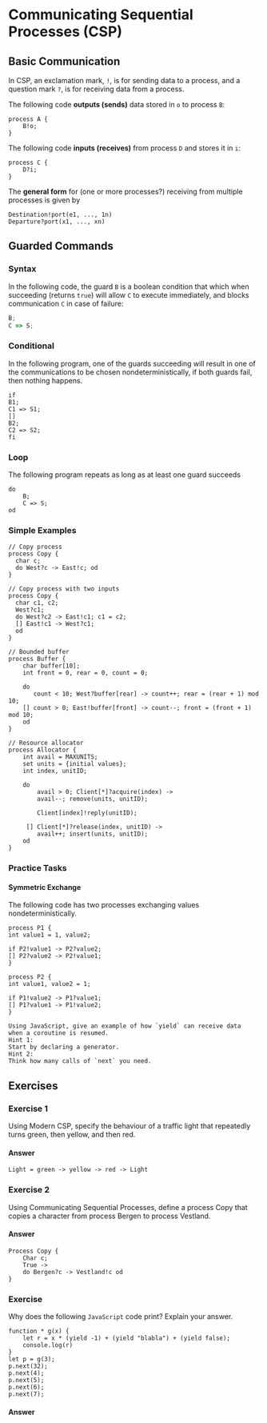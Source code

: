 # Communicating Sequential Processes (CSP)

## Basic Communication

In CSP, an exclamation mark, `!`, is for sending data to a process, and a question mark `?`, is for receiving data from
a process.

The following code **outputs (sends)** data stored in `o` to process `B`:

```
process A { 
    B!o; 
}
```

The following code **inputs (receives)** from process `D` and stores it in `i`:

```
process C { 
    D?i; 
}
```

The **general form** for (one or more processes?) receiving from multiple processes is given by

```
Destination!port(e1, ..., 1n)
Departure?port(x1, ..., xn)
```

## Guarded Commands

### Syntax

In the following code, the guard `B` is a boolean condition that which when succeeding (returns `true`) will allow `C`
to execute immediately, and blocks communication `C` in case of failure:

```js 
B;
C => S;
````

### Conditional

In the following program, one of the guards succeeding will result in one of the communications to be chosen
nondeterministically, if both guards fail, then nothing happens.

```
if
B1;
C1 => S1;
[]
B2;
C2 => S2;
fi
```

### Loop

The following program repeats as long as at least one guard succeeds

```
do 
    B;
    C => S;
od
```

### Simple Examples

```
// Copy process
process Copy {
  char c;
  do West?c -> East!c; od
}
```

```
// Copy process with two inputs 
process Copy {
  char c1, c2;
  West?c1;
  do West?c2 -> East!c1; c1 = c2;
  [] East!c1 -> West?c1;
  od
}
```

```
// Bounded buffer
process Buffer {
    char buffer[10];
    int front = 0, rear = 0, count = 0;

    do 
       count < 10; West?buffer[rear] -> count++; rear = (rear + 1) mod 10;
    [] count > 0; East!buffer[front] -> count--; front = (front + 1) mod 10;
    od
}
```

```
// Resource allocator
process Allocator {
    int avail = MAXUNITS;
    set units = {initial values};
    int index, unitID;

    do 
        avail > 0; Client[*]?acquire(index) -> 
        avail--; remove(units, unitID);
        
        Client[index]!reply(unitID);
        
     [] Client[*]?release(index, unitID) -> 
        avail++; insert(units, unitID);
    od
}

```

### Practice Tasks

#### Symmetric Exchange

The following code has two processes exchanging values nondeterministically.

```
process P1 {
int value1 = 1, value2;

if P2!value1 -> P2?value2;
[] P2?value2 -> P2!value1;
}

process P2 {
int value1, value2 = 1;

if P1!value2 -> P1?value1;
[] P1?value1 -> P1!value2;
}

Using JavaScript, give an example of how `yield` can receive data
when a coroutine is resumed.
Hint 1:
Start by declaring a generator.
Hint 2:
Think how many calls of `next` you need.
```

## Exercises

### Exercise 1

Using Modern CSP, specify the behaviour of a traffic light that repeatedly turns green, then yellow, and
then red.

#### Answer

`Light = green -> yellow -> red -> Light`

### Exercise 2

Using Communicating Sequential Processes, define a process Copy that copies a character from
process Bergen to process Vestland.

#### Answer

```
Process Copy {
    Char c;
    True ->
    do Bergen?c -> Vestland!c od
}
```

### Exercise

Why does the following `JavaScript` code print? Explain your answer.

```
function * g(x) {
    let r = x * (yield -1) + (yield "blabla") + (yield false); 
    console.log(r)
}
let p = g(3);
p.next(32);
p.next(4);
p.next(5);
p.next(6);
p.next(7);
```

#### Answer


